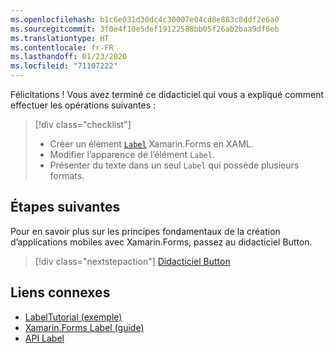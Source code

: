 ```yaml
---
ms.openlocfilehash: b1c6e031d30dc4c30007e04cd8e883c8ddf2e6a0
ms.sourcegitcommit: 3f0e4f10e5def19122588bb05f26ab2baa9df6eb
ms.translationtype: HT
ms.contentlocale: fr-FR
ms.lasthandoff: 01/23/2020
ms.locfileid: "71107222"
---
```

Félicitations ! Vous avez terminé ce didacticiel qui vous a expliqué comment effectuer les opérations suivantes :

> [!div class="checklist"]
>
> - Créer un élément [`Label`](xref:Xamarin.Forms.Label) Xamarin.Forms en XAML.
> - Modifier l’apparence de l’élément `Label`.
> - Présenter du texte dans un seul `Label` qui possède plusieurs formats.

## <a name="next-steps"></a>Étapes suivantes

Pour en savoir plus sur les principes fondamentaux de la création d’applications mobiles avec Xamarin.Forms, passez au didacticiel Button.

> [!div class="nextstepaction"]
> [Didacticiel Button](~/get-started/tutorials/button/index.yml)

## <a name="related-links"></a>Liens connexes

- [LabelTutorial (exemple)](https://docs.microsoft.com/samples/xamarin/xamarin-forms-samples/getstarted-tutorials-labeltutorial/)
- [Xamarin.Forms Label (guide)](~/xamarin-forms/user-interface/text/label.md)
- [API Label](xref:Xamarin.Forms.Label)

